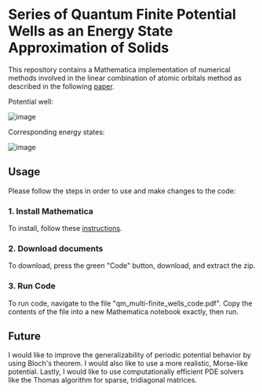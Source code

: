 # Series of Quantum Finite Potential Wells as an Energy State Approximation of Solids
This repository contains a Mathematica implementation of numerical methods involved in the linear combination of atomic orbitals method as described in the following [paper](https://drive.google.com/file/d/1o0BvK3saxIsB-6zXXD2Z6mZ4xm62ZN3k/view?usp=sharing).

Potential well:

![image](https://github.com/user-attachments/assets/33e2917e-d287-456f-8d0e-62aa39dfa123)

Corresponding energy states:

![image](https://github.com/user-attachments/assets/17bb4960-332e-4930-8bbe-87db6c31ae5c)

## Usage
Please follow the steps in order to use and make changes to the code:

### 1.  Install Mathematica
To install, follow these [instructions](https://reference.wolfram.com/language/tutorial/InstallingMathematica.html.en).
### 2. Download documents
To download, press the green "Code" button, download, and extract the zip.
### 3. Run Code
To run code, navigate to the file "qm_multi-finite_wells_code.pdf". Copy the contents of the file into a new Mathematica notebook exactly, then run.

## Future
I would like to improve the generalizability of periodic potential behavior by using Bloch's theorem. I would also like to use a more realistic, Morse-like potential. Lastly, I would like to use computationally efficient PDE solvers like the Thomas algorithm for sparse, tridiagonal matrices.
